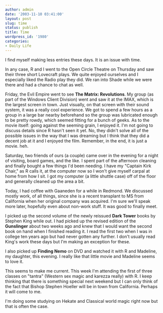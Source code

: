 ```yaml
---
author: admin
date: '2003-11-10 03:41:00'
layout: post
slug: time
status: publish
title: Time
wordpress_id: '1980'
categories:
- Daily Life
---
```

I find myself making less entries these days. It is an issue with time.

In any case, R and I went to the Open Circle Theatre on Thursday and saw their three short Lovecraft plays. We quite enjoyed ourselves and I especially liked the Radio play they did. We ran into Shade while we were there and had a chance to chat as well.

Friday, the Evil Empire went to see <strong>The Matrix: Revolutions</strong>. My group (as part of the Windows Client Division) went and saw it at the IMAX, which is the largest screen in town. Just visually, on that screen with their sound system, it was a really cool experience. We got to spend a few hours as a group in a large bar nearby beforehand so the group was lubricated enough to be pretty rowdy, which seemed fitting for a bunch of geeks. As to the movie itself: going against the seeming grain, I enjoyed it. I'm not going to discuss details since R hasn't seen it yet. No, they didn't solve all of the possible issues in the way that I was dreaming but I think that they did a decent job at it and I enjoyed the film. Remember, in the end, it is just a movie. heh.

Saturday, two friends of ours (a couple) came over in the evening for a night of visiting, board games, and the like. I spent part of the afternoon cleaning and finally bought a few things I'd been needing. I have my "Captain Kirk Chair," as R calls it, at the computer now so I won't give myself carpal at home from how I sit. I got my computer (a little shuttle case) off of the floor and generally cleaned up the area a bit.

Today, I had coffee with Gaaneden for a while in Redmond. We discussed mostly work, of all things, since she is a recent transplant to MS from California when her original company was acquired. I'm sure we'll speak more later, hopefully even about non-work stuff. It was good to finally meet.

I picked up the second volume of the newly reissued <strong>Dark Tower</strong> books by Stephen King while out. I had picked up the revised edition of the <strong>Gunslinger</strong> about two weeks ago and knew that I would want the second book on hand when I finished reading it. I read the first two when I was in college ten years ago but had never gotten any further. I don't usually read King's work these days but I'm making an exception for these.

I also picked up <strong>Finding Nemo</strong> on DVD and watched it with R and Madeline, my daughter, this evening. I really like that little movie and Madeline seems to love it.

This seems to make me current. This week I'm attending the first of three classes on "tantra" (Western sex magic and karezza really) with R. I keep thinking that there is something special next weekend but I can only think of the fact that Bishop Stephen Hoeller will be in town from California. Perhaps it will come to me.

I'm doing some studying on Hekate and Classical world magic right now but that is often the case.
